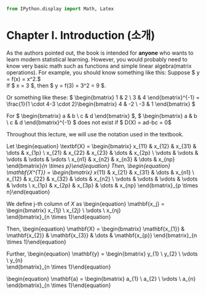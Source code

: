

```python
from IPython.display import Math, Latex
```

Chapter I. Introduction (소개)
============


As the authors pointed out, the book is intended for **anyone** who wants to learn modern statistical learning. However, you would probably need to know very basic math such as functions and simple linear algebra(matrix operations).
For example, you should know something like this:
Suppose $ y = f(x) = x^2.$  
If $ x = 3 $, then $ y = f(3) = 3^2 = 9 $.

Or something like these:
$
\begin{bmatrix}
    1       & 2  \\
    3       & 4 
\end{bmatrix}^{-1}
= \frac{1}{1 \cdot 4-3 \cdot 2}\begin{bmatrix}
    4       & -2  \\
    -3       & 1 
\end{bmatrix}
$

For $
\begin{bmatrix}
    a       & b  \\
    c       & d 
\end{bmatrix}
$, 
$
\begin{bmatrix}
    a       & b  \\
    c       & d 
\end{bmatrix}^{-1}
$
does not exist if $ D(X) = ad-bc = 0$


Throughout this lecture, we will use the notation used in the textbook.

Let
\begin{equation}
\textbf{X} =
\begin{bmatrix}
    x_{11}       & x_{12} & x_{31} & \dots & x_{1p} \\
    x_{21}       & x_{22} & x_{23} & \dots & x_{2p} \\
    \vdots       & \vdots & \vdots & \vdots & \vdots \\
    x_{n1}       & x_{n2} & x_{n3} & \dots & x_{np}
\end{bmatrix}_{n \times p}\end{equation}
Then,
\begin{equation}
\mathbf{X^{T}} =
\begin{bmatrix}
    x_{11}       & x_{21} & x_{31} & \dots & x_{n1} \\
    x_{12}       & x_{22} & x_{32} & \dots & x_{n2} \\
    \vdots       & \vdots & \vdots & \vdots & \vdots \\
    x_{1p}       & x_{2p} & x_{3p} & \dots & x_{np}
\end{bmatrix}_{p \times n}\end{equation}

We define j-th column of $X$ as
\begin{equation} \mathbf{x_j} = 
\begin{bmatrix}
    x_{1j}  \\
    x_{2j}  \\
    \vdots  \\
    x_{nj}  
\end{bmatrix}_{n \times 1}\end{equation}

Then, 
\begin{equation}
\mathbf{X} =
\begin{bmatrix}
    \mathbf{x_{1}} & \mathbf{x_{2}} & \mathbf{x_{3}} & \dots & \mathbf{x_{p}}
\end{bmatrix}_{n \times 1}\end{equation}


Further,
\begin{equation}
\mathbf{y} =
\begin{bmatrix}
    y_{1}  \\
    y_{2}  \\
    \vdots  \\
    y_{n}  
\end{bmatrix}_{n \times 1}\end{equation}

\begin{equation}
\mathbf{a} =
\begin{bmatrix}
    a_{1}  \\
    a_{2}  \\
    \vdots  \\
    a_{n}  
\end{bmatrix}_{n \times 1}\end{equation}



```python

```
